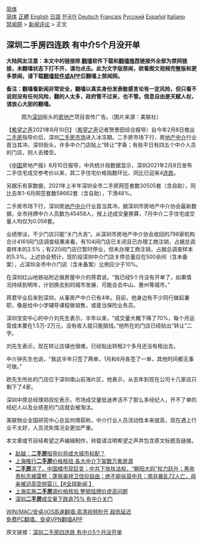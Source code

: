  <!-- 面包屑导航 --> <div class="breadcrumb"><!-- GTranslate: https://gtranslate.io/ -->  <div class="switcher notranslate">  <div class="selected">  <a href="#" onclick="return false;"> 简体</a>  </div>  <div class="option">  <a href="https://www.bannedbook.org" onclick="doGTranslate('zh-CN|zh-CN');jQuery('div.switcher div.selected a').html(jQuery(this).html());return false;" title="简体中文" class="nturl selected"> 简体</a>  <a href="https://www.bannedbook.org/zh-tw/" onclick="doGTranslate('zh-CN|zh-TW');jQuery('div.switcher div.selected a').html(jQuery(this).html());return false;" title="繁體中文" class="nturl"> 正體</a>  <a href="https://www.bannedbook.org/en/" onclick="doGTranslate('zh-CN|en');jQuery('div.switcher div.selected a').html(jQuery(this).html());return false;" title="English" class="nturl"> English</a>  <a href="https://www.bannedbook.org/ja/" onclick="doGTranslate('zh-CN|ja');jQuery('div.switcher div.selected a').html(jQuery(this).html());return false;" title="日本語" class="nturl"> 日語</a>  <a href="https://www.bannedbook.org/ko/" onclick="doGTranslate('zh-CN|ko');jQuery('div.switcher div.selected a').html(jQuery(this).html());return false;" title="한국어" class="nturl"> 한국어</a>  <a href="https://www.bannedbook.org/de/" onclick="doGTranslate('zh-CN|de');jQuery('div.switcher div.selected a').html(jQuery(this).html());return false;" title="Deutsch" class="nturl"> Deutsch</a>  <a href="https://www.bannedbook.org/fr/" onclick="doGTranslate('zh-CN|fr');jQuery('div.switcher div.selected a').html(jQuery(this).html());return false;" title="Français" class="nturl"> Français</a>  <a href="https://www.bannedbook.org/ru/" onclick="doGTranslate('zh-CN|ru');jQuery('div.switcher div.selected a').html(jQuery(this).html());return false;" title="Русский" class="nturl"> Русский</a>  <a href="https://www.bannedbook.org/es/" onclick="doGTranslate('zh-CN|es');jQuery('div.switcher div.selected a').html(jQuery(this).html());return false;" title="Español" class="nturl"> Español</a>  <a href="https://www.bannedbook.org/it/" onclick="doGTranslate('zh-CN|it');jQuery('div.switcher div.selected a').html(jQuery(this).html());return false;" title="Italiano" class="nturl"> Italiano</a>  </div>  </div>      <div class='breadcrumb-sub'><!-- Breadcrumb NavXT 6.3.0 --> <a href="https://www.bannedbook.org/" class="home">禁闻网</a> &gt; <a href="https://www.bannedbook.org/bnews/comments/" class="category">新闻评论</a> &gt; 正文</div></div><h2>深圳二手房四连跌 有中介5个月没开单</h2> <p class="notice"><b>大陆网友注意：本文中的链接除 <a href="https://github.com/bannedbook/fanqiang" >翻墙</a>软件下载和<a href="https://github.com/killgcd/justmysocks/blob/master/README.md">翻墙推荐</a>链接外全部为禁网链接，未翻墙状态下打不开，请勿点击。此为文字版禁闻，欲看图文视频完整版和更多禁闻，请下载<a href="https://github.com/bannedbook/fanqiang">翻墙软件或APP</a>后翻墙上禁闻网。</p><p>备注：翻墙看新闻非常安全，翻墙以真实身份发表敏感言论有一定风险，但只看不说则没有任何风险，翻的人太多，政府管不过来，也不管。信息自由是天赋人权，请放心大胆的翻墙。</b></p>  <div class="entry"> <figure> <p><figcaption>图为<a href="https://www.bannedbook.org/bnews/tag/%e6%b7%b1%e5%9c%b3/" class="st_tag internal_tag" rel="tag" title="标签 深圳 下的日志">深圳</a>街头的<a href="https://www.bannedbook.org/bnews/tag/%e6%88%bf%e5%9c%b0%e4%ba%a7/" class="st_tag internal_tag" rel="tag" title="标签 房地产 下的日志">房地产</a>项目宣传广告。（图片来源：美联社）</figcaption></figure> <p>【<span class='wp_keywordlink_affiliate'><a href="https://www.soundofhope.org" title="希望之声" target="_blank">希望之声</a></span>2021年8月10日】（<a href="https://www.bannedbook.org/bnews/tag/%e5%b8%8c%e6%9c%9b%e4%b9%8b%e5%a3%b0/" class="st_tag internal_tag" rel="tag" title="标签 希望之声 下的日志">希望之声</a>记者贺景田综合报导）自今年2月8日推出<a href="https://www.bannedbook.org/bnews/tag/%E4%BA%8C%E6%89%8B%E6%88%BF/" class="st_tag internal_tag" rel="tag" title="标签 二手房 下的日志">二手房</a>指导价后，深圳<a href="https://www.bannedbook.org/bnews/tag/%E4%BA%8C%E6%89%8B%E6%88%BF%E5%B8%82%E5%9C%BA/" class="st_tag internal_tag" rel="tag" title="标签 二手房市场 下的日志">二手房市场</a>进入冰冻期。二手房市场下行，房<a href="https://www.bannedbook.org/bnews/tag/%e5%9c%b0%e4%ba%a7/" class="st_tag internal_tag" rel="tag" title="标签 地产 下的日志">地产</a><a href="https://www.bannedbook.org/bnews/tag/%E4%B8%AD%E4%BB%8B/" class="st_tag internal_tag" rel="tag" title="标签 中介 下的日志">中介</a>行业首当其冲。深圳街头，许多中介门店贴上“转让”字条；有些平日有四五个中介人员的门店，则人去楼空。</p> <p>《<span class='wp_keywordlink_affiliate'><a href="https://www.bannedbook.org/" title="中国" target="_blank">中国</a></span>房地产报》8月10日报导，中共统计局数据显示，深圳2021年2月8日发布二手住宅成交参考价以来，其二手住宅价格指数环比、同比已迎来4<a href="https://www.bannedbook.org/bnews/tag/%E8%BF%9E%E8%B7%8C/" class="st_tag internal_tag" rel="tag" title="标签 连跌 下的日志">连跌</a>。</p> <p>另据乐有家数据，2021年上半年深圳全市二手房网签套数30505套（含自助），同比去年1-6月网签套数58662套（含自助），下滑48%。</p> <p>二手房市场下行，深圳房<a href="https://www.bannedbook.org/bnews/tag/%E5%9C%B0%E4%BA%A7%E4%B8%AD%E4%BB%8B/" class="st_tag internal_tag" rel="tag" title="标签 地产中介 下的日志">地产中介</a>行业首当其冲。据深圳市房地产中介协会最新数据，全市持牌中介人员数为45458人，按上述成交量换算，7月中介二手住宅成交量人均仅为0.056套。</p>  <p>业绩惨淡，不少门店只能“关门大吉”。从深圳市房地产中介协会收回的798家机构合计4161间门店调查结果来看，有104间门店已关闭且已办理工商注销，占据总调查样本的2.5%；有220间门店已暂时停业，但未办理工商注销，占据总调查样本的5.3%。上述协会预计，现阶段深圳中介门店关停总量应在500余间（含未备案），占深圳全市中介门店（含未备案）比例应少于10%。</p> <p>在深圳红山地铁站附近做房屋中介的蒋君说，“我已经5个月没有开单了，如果情况持续到明年，计划换去别的城市发展，可能会去中山、惠州等城市。”</p> <p>蒋君毕业后来到深圳，从事房产中介已有4年。目前，他身边有不少同行做起兼职，像是给中小学辅导课程做销售，或是当保险业务员。</p> <p>深圳宝安中心的中介刘先生表示，半年以来，“成交量大概下降了70%，每个月运营成本要在1.5万-2万元，没有收入就只能赔钱。”他所在的门店已经贴出“转让”二字。</p>  <p>刘先生表示，现在转让店铺也很难，已经贴出转租2个多月还没有租出去。</p> <p>中介钟先生也说，“我这半年只签了两单，1月和6月各签了一单，其他时间都无事可做。”</p> <p>欧先生所处的门店位于深圳南山前海片区，他表示，从去年到现在公司十几家店只剩下了4家。</p> <p>深圳中原总经理郑叔伦表示，市场成交量低迷养活不了那么多经纪人，开不了单的经纪人以及业绩差的门店就会被淘汰。</p>  <p>美联物业全国研究中心总监何倩茹称，中介行业人员流动性本来就高，现在遇上行业不太好，人员流失情况会更加严重。</p> <p>本文章或节目经希望之声编辑制作，转载请注明希望之声并包含原文标题及链接。 </p> <ul class='op-related-articles' title='相关阅读'> <li><a href='https://www.bannedbook.org/bnews/comments/20210804/1599844.html' target='_blank'>赵越：<b>二手房</b>指导价将成大城市标配？</a></li> <li><a href='https://www.bannedbook.org/bnews/comments/20210722/1591681.html' target='_blank'>上海推行<b>二手房</b>价格核验 各大中介下架数万套房源</a></li> <li><a href='https://www.bannedbook.org/bnews/bannedvideo/20210715/1587329.html' target='_blank'><b>二手房</b>凉了，中国楼市现巨变；中共下放执法权，“朝阳大妈”权力跃升；黑命贵标志被雷劈；蓬佩奥捍卫信仰自由：绝不能纵容中共；南非暴乱72人亡，母亲被迫高空抛婴儿【#全球新闻 】</a></li> <li><a href='https://www.bannedbook.org/bnews/baitai/20210709/1583806.html' target='_blank'>上海实施<b>二手房</b>源价格核验 整顿挂牌价虚高问题</a></li> <li><a href='https://www.bannedbook.org/bnews/finance/20210707/1581923.html' target='_blank'>深圳<b>二手房</b>成交量下跌逾75% 有中介关门</a></li> </ul> <p class="texttj"> <a href="https://github.com/bannedbook/fanqiang/wiki/V2ray%E6%9C%BA%E5%9C%BA" target="_blank">WIN/MAC/安卓/iOS高速翻墙:高清视频秒开,超低延迟</a><br/> <a href="https://github.com/bannedbook/fanqiang/wiki/%E7%A6%81%E9%97%BB%E7%BD%91%E5%AE%89%E5%8D%93%E7%BF%BB%E5%A2%99%E6%96%B0%E9%97%BBAPP" target="_blank">免费PC翻墙、安卓VPN翻墙APP</a></p><p>原文链接：<a class="src_link"  href="https://www.soundofhope.org/post/534152" target="_blank">深圳二手房四连跌 有中介5个月没开单</a></p> <a name='sharetosocial'></a>  <div style="margin-bottom:5px;padding-bottom:5px;clear:both"> <div id="archive-pix-1" class="banner-ads"> <!-- AuctionX Display platform tag START --> <div id="26318x728x90x621x_ADSLOT2" clicktrack="%%CLICK_URL_ESC%%"></div> <!-- AuctionX Display platform tag END --> </div> <div id="archive-pix-2" class="banner-ads"> <!-- AuctionX Display platform tag START --> <div id="26315x300x250x621x_ADSLOT2" clicktrack="%%CLICK_URL_ESC%%"></div> <!-- AuctionX Display platform tag END --> </div> </div>  <div id="archive-pix-1" class="banner-ads"> <!-- AuctionX Display platform tag START --> <div id="26318x728x90x621x_ADSLOT3" clicktrack="%%CLICK_URL_ESC%%"></div> <!-- AuctionX Display platform tag END --> </div> </div><!--END ENTRY--> 